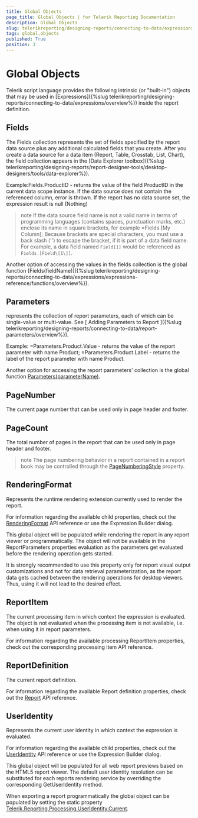 ```yaml
---
title: Global Objects
page_title: Global Objects | for Telerik Reporting Documentation
description: Global Objects
slug: telerikreporting/designing-reports/connecting-to-data/expressions/expressions-reference/global-objects
tags: global,objects
published: True
position: 3
---
```


# Global Objects



Telerik script language provides the following intrinsic (or "built-in")
        objects that may be used in  [Expressions]({%slug telerikreporting/designing-reports/connecting-to-data/expressions/overview%}) inside the report definition.
      

## Fields

The Fields collection represents the set of fields specified
          by the report data source plus any additional calculated fields
          that you create. After you create a data source for a data item
          (Report, Table, Crosstab, List, Chart), the field collection
          appears in the [Data Explorer toolbox]({%slug telerikreporting/designing-reports/report-designer-tools/desktop-designers/tools/data-explorer%}).
        

Example:Fields.ProductID          - returns the value of the field ProductID in the current data
          scope instance. If the data source does not contain the
          referenced column, error is thrown. If the report has no data
          source set, the expression result is null (Nothing)
        

>note If the data source field name is not a valid name in terms            of programming languages (contains spaces, punctuation marks, etc.)            enclose its name in square brackets, for example =Fields.[My Column];            Because brackets are special characters, you must use a back slash            ('\') to escape the bracket, if it is part of a data field name.            For example, a data field named `Field[1]` would be referenced as            `Fields.[Field\[1\]]`.          


Another option of accessing the values in the fields
          collection is the global function
          [Fields(fieldName)]({%slug telerikreporting/designing-reports/connecting-to-data/expressions/expressions-reference/functions/overview%}).
        

## Parameters

represents the collection of report parameters, each of
          which can be single-value or multi-value. See
          [
            Adding
            Parameters to Report
          ]({%slug telerikreporting/designing-reports/connecting-to-data/report-parameters/overview%}).
        

Example: =Parameters.Product.Value          - returns the value of the report parameter with name Product;
          =Parameters.Product.Label  - returns
          the label of the report parameter with name Product.
        

Another option for accessing the report parameters' collection
          is the global function
          [Parameters(parameterName)](442667db-07b5-4039-83bf-b0eb46c96204#BuiltinCollectionFunctions).
        

## PageNumber

The current page number that can be used only in page header and footer. 

## PageCount

The total number of pages in the report that can be used
          only in page header and footer.
        

>note The page numbering behavior in a report contained in a            report book may be controlled through the [PageNumberingStyle](/reporting/api/Telerik.Reporting.Report#Telerik_Reporting_Report_PageNumberingStyle)            property.          


## RenderingFormat

Represents the runtime rendering extension currently used to render the report.

For information regarding the available child properties, check out the
          [RenderingFormat](/reporting/api/Telerik.Reporting.Processing.RenderingFormat) API reference
          or use the Expression Builder dialog.
        

This global object will be populated while rendering the report in any report viewer or programmatically. 
          The object will not be available in the ReportParameters properties evaluation as the parameters get evaluated
          before the rendering operation gets started.
        

It is strongly recommended to use this property only for report visual output customizations
          and not for data retrieval parameterization, as the report data gets cached between the rendering operations for desktop viewers.
          Thus, using it will not lead to the desired effect.
        

## ReportItem

The current processing item in which context the expression is evaluated. The object is not evaluated when the processing item is not available, i.e. when using it in report parameters.

For information regarding the available processing ReportItem properties, check out the corresponding processing item API reference.

## ReportDefinition

The current report definition.

For information regarding the available Report definition properties, check out the [Report](/reporting/api/Telerik.Reporting.Report) API reference.
        

## UserIdentity

Represents the current user identity in which context the expression is evaluated.

For information regarding the available child properties, check out the
          [UserIdentity](/reporting/api/Telerik.Reporting.Processing.UserIdentity) API reference
          or use the Expression Builder dialog.
        

This global object will be populated for all web report previews based on the HTML5 report viewer.
          The default user identity resolution can be substituted for each reports rendering service by overriding
          the corresponding GetUserIdentity method.
        

When exporting a report programmatically the global object can be populated by setting the static property
          [Telerik.Reporting.Processing.UserIdentity.Current](/reporting/api/Telerik.Reporting.Processing.UserIdentity#Telerik_Reporting_Processing_UserIdentity_Current).
        
